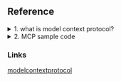 ## Reference

<details>
  <summary>1. what is model context protocol? </summary>

  A **model context protocol** for website design typically refers to a framework or set of rules used to structure the design, development, and interaction of a website based on specific user needs, business objectives, and technical considerations. It helps ensure the website is cohesive, functional, and user-friendly. Here's how it can apply to website design:

---

### Key Components of a Model Context Protocol in Website Design:

#### 1. **User-Centered Design (UCD)**
   - **User Personas:** Define the target audience.
   - **User Journey Mapping:** Create scenarios of how users will interact with the website.
   - **Accessibility Standards:** Ensure inclusivity (e.g., WCAG compliance).

#### 2. **Information Architecture**
   - **Content Hierarchy:** Organize content logically (menus, navigation, categories).
   - **Search and Filtering:** Provide easy access to desired information.
   - **URL Structure:** Create clean, SEO-friendly URLs.

#### 3. **Design Protocols**
   - **Brand Consistency:** Use consistent colors, typography, and logos.
   - **Responsive Design:** Ensure compatibility across devices (desktop, tablet, mobile).
   - **Design System:** Follow pre-defined components and patterns (e.g., Material Design, Tailwind CSS).

#### 4. **Development Standards**
   - **Front-End Frameworks:** Use tools like React, Angular, or Vue for interactivity.
   - **Back-End Protocols:** Choose a server-side architecture (e.g., Node.js, Django).
   - **API Standards:** RESTful or GraphQL for data handling.

#### 5. **SEO and Performance Optimization**
   - **Page Speed:** Optimize for quick loading times.
   - **Meta Tags:** Include keywords, descriptions, and alt tags for images.
   - **Schema Markup:** Use structured data for better search engine understanding.

#### 6. **Security and Compliance**
   - **SSL Certificates:** Ensure encrypted connections.
   - **Data Privacy:** Adhere to GDPR, CCPA, or other relevant regulations.
   - **Content Security Policy:** Prevent unauthorized access or content manipulation.

#### 7. **Testing and Iteration**
   - **User Testing:** Collect feedback from real users.
   - **A/B Testing:** Experiment with different layouts or features.
   - **Bug Tracking:** Identify and resolve issues during and after deployment.

#### 8. **Integration and Scalability**
   - **Third-Party Tools:** Incorporate analytics, CRM, or e-commerce platforms.
   - **Cloud Hosting:** Use scalable hosting solutions (e.g., AWS, Google Cloud).
   - **CMS Options:** Select a content management system like WordPress or custom-built.

#### 9. **Documentation and Maintenance**
   - **Design Documentation:** Keep detailed notes on design choices.
   - **Code Documentation:** Ensure code is well-commented for future developers.
   - **Maintenance Plan:** Schedule updates and backups.

#### 10. **Ethical and Cultural Context**
   - **Cultural Sensitivity:** Tailor design to align with regional norms.
   - **Ethical Design:** Avoid dark patterns or deceptive practices.

---

This "protocol" acts as a roadmap for the website development team, ensuring all elements align with the goals and expectations of the project. Would you like detailed steps for any specific part of this framework?
</details>

<details>
  <summary>2. MCP sample code</summary>

[MCS sample code](https://github.com/Austin-Chang-zz/Web_MCP/tree/main/MCP_Sample)
  ## Html
  Creating a sample website using the **Model Context Protocol (MCP)** involves implementing key principles like user-centered design, SEO optimization, responsive layouts, and more. Below is a simple yet functional example of a website built with these principles.

  <!DOCTYPE html>
<html lang="en">
<head>
    <meta charset="UTF-8">
    <meta name="viewport" content="width=device-width, initial-scale=1.0">
    <meta name="description" content="Sample website designed using the Model Context Protocol principles">
    <meta name="keywords" content="Model Context Protocol, website design, responsive, accessible">
    <meta name="author" content="Your Name">
    <title>MCP Protocol Sample Website</title>
    <link rel="stylesheet" href="styles.css">
</head>
<body>
    <header>
        <nav>
            <ul>
                <li><a href="#home">Home</a></li>
                <li><a href="#about">About</a></li>
                <li><a href="#services">Services</a></li>
                <li><a href="#contact">Contact</a></li>
            </ul>
        </nav>
    </header>

    <main>
        <section id="home" class="hero">
            <h1>Welcome to the MCP Sample Website</h1>
            <p>Designed with user-centered principles and modern standards.</p>
            <a href="#about" class="button">Learn More</a>
        </section>

        <section id="about">
            <h2>About Us</h2>
            <p>We prioritize accessibility, responsiveness, and user satisfaction in every project.</p>
        </section>

        <section id="services">
            <h2>Our Services</h2>
            <div class="cards">
                <div class="card">
                    <h3>Web Design</h3>
                    <p>Creating user-friendly, visually appealing websites.</p>
                </div>
                <div class="card">
                    <h3>SEO Optimization</h3>
                    <p>Improving your site’s visibility in search engines.</p>
                </div>
                <div class="card">
                    <h3>Analytics</h3>
                    <p>Tracking and analyzing user behavior for growth.</p>
                </div>
            </div>
        </section>

        <section id="contact">
            <h2>Contact Us</h2>
            <form>
                <label for="name">Name:</label>
                <input type="text" id="name" name="name" required>

                <label for="email">Email:</label>
                <input type="email" id="email" name="email" required>

                <label for="message">Message:</label>
                <textarea id="message" name="message" required></textarea>

                <button type="submit">Submit</button>
            </form>
        </section>
    </main>

    <footer>
        <p>&copy; 2024 MCP Sample Website. All rights reserved.</p>
    </footer>
</body>
</html>

This sample website includes:

1. **Header Navigation** - Easy-to-use links to different sections.
2. **Hero Section** - Clear value proposition and call-to-action button.
3. **Responsive Design** - Structure is simple for adaptation to any device.
4. **Accessibility Features** - Proper use of HTML elements, `alt` tags can be added for images.
5. **SEO-friendly** - Metadata for description, keywords, and author.

Next, I'll provide a sample `styles.css` to enhance the design. Let me know if you'd like to proceed!


  ## CSS

  /* General Styles */
body {
    font-family: Arial, sans-serif;
    margin: 0;
    padding: 0;
    line-height: 1.6;
    color: #333;
    background-color: #f4f4f4;
}

h1, h2, h3 {
    color: #444;
    margin-bottom: 20px;
}

p {
    margin-bottom: 15px;
}

/* Header */
header {
    background: #0073e6;
    color: #fff;
    padding: 10px 0;
    text-align: center;
    position: sticky;
    top: 0;
    z-index: 1000;
}

header nav ul {
    list-style: none;
    padding: 0;
}

header nav ul li {
    display: inline;
    margin: 0 15px;
}

header nav ul li a {
    color: #fff;
    text-decoration: none;
    font-weight: bold;
}

header nav ul li a:hover {
    text-decoration: underline;
}

/* Hero Section */
.hero {
    background: #0073e6;
    color: #fff;
    padding: 50px 20px;
    text-align: center;
}

.hero .button {
    display: inline-block;
    background: #fff;
    color: #0073e6;
    padding: 10px 20px;
    margin-top: 20px;
    text-decoration: none;
    font-weight: bold;
    border-radius: 5px;
}

.hero .button:hover {
    background: #005bb5;
    color: #fff;
}

/* Section Styles */
section {
    padding: 20px;
    margin: 20px 0;
    background: #fff;
    box-shadow: 0 2px 4px rgba(0, 0, 0, 0.1);
    border-radius: 5px;
}

#about, #services, #contact {
    max-width: 800px;
    margin: 0 auto;
}

/* Cards */
.cards {
    display: flex;
    gap: 20px;
    flex-wrap: wrap;
    justify-content: space-between;
}

.card {
    background: #f9f9f9;
    padding: 20px;
    border-radius: 5px;
    box-shadow: 0 2px 4px rgba(0, 0, 0, 0.1);
    flex: 1 1 calc(33.333% - 20px);
    text-align: center;
}

.card h3 {
    color: #0073e6;
}

/* Form */
form {
    display: flex;
    flex-direction: column;
}

form label {
    margin-bottom: 5px;
    font-weight: bold;
}

form input, form textarea {
    margin-bottom: 15px;
    padding: 10px;
    border: 1px solid #ddd;
    border-radius: 5px;
    width: 100%;
}

form button {
    padding: 10px;
    background: #0073e6;
    color: #fff;
    border: none;
    border-radius: 5px;
    font-weight: bold;
    cursor: pointer;
}

form button:hover {
    background: #005bb5;
}

/* Footer */
footer {
    text-align: center;
    padding: 10px;
    background: #444;
    color: #fff;
    margin-top: 20px;
}

  The `styles.css` file enhances the layout and appearance of the HTML structure. It incorporates:

- **General Styles**: For consistent typography and layout.
- **Header and Navigation**: Sticky navigation for easy access.
- **Hero Section**: Highlighted welcome area with a call-to-action button.
- **Responsive Cards**: Flexible services layout that adapts to screen sizes.
- **Form Styling**: User-friendly input fields and buttons.
- **Footer**: Minimalist design for closing the page.

You can now link this `styles.css` file to your HTML and view the website. Let me know if you need additional features or a live preview setup!
</details>

### Links
[modelcontextprotocol](https://modelcontextprotocol.io/introduction)
